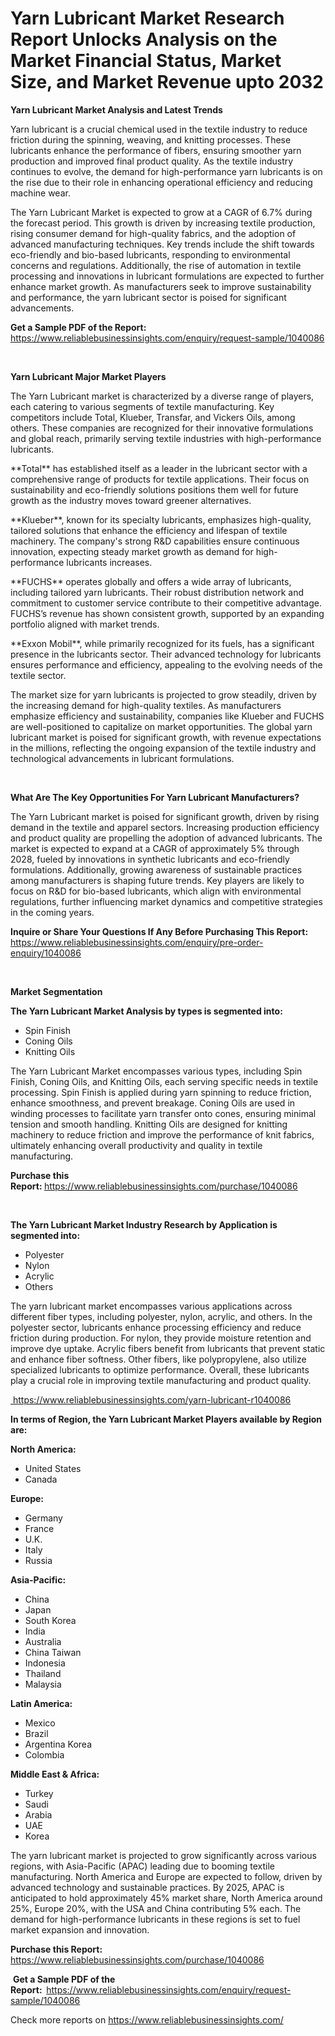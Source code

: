 <p><h1>Yarn Lubricant Market Research Report Unlocks Analysis on the Market Financial Status, Market Size, and Market Revenue upto 2032</h1></p><p><strong>Yarn Lubricant Market Analysis and Latest Trends</strong></p>
<p><p>Yarn lubricant is a crucial chemical used in the textile industry to reduce friction during the spinning, weaving, and knitting processes. These lubricants enhance the performance of fibers, ensuring smoother yarn production and improved final product quality. As the textile industry continues to evolve, the demand for high-performance yarn lubricants is on the rise due to their role in enhancing operational efficiency and reducing machine wear.</p><p>The Yarn Lubricant Market is expected to grow at a CAGR of 6.7% during the forecast period. This growth is driven by increasing textile production, rising consumer demand for high-quality fabrics, and the adoption of advanced manufacturing techniques. Key trends include the shift towards eco-friendly and bio-based lubricants, responding to environmental concerns and regulations. Additionally, the rise of automation in textile processing and innovations in lubricant formulations are expected to further enhance market growth. As manufacturers seek to improve sustainability and performance, the yarn lubricant sector is poised for significant advancements.</p></p>
<p><strong>Get a Sample PDF of the Report:&nbsp;</strong> <a href="https://www.reliablebusinessinsights.com/enquiry/request-sample/1040086?utm_campaign=117&utm_medium=2&utm_source=Github&utm_content=ia&utm_term=30012025&utm_id=yarn-lubricant">https://www.reliablebusinessinsights.com/enquiry/request-sample/1040086</a></p>
<p>&nbsp;</p>
<p><strong>Yarn Lubricant Major Market Players</strong></p>
<p><p>The Yarn Lubricant market is characterized by a diverse range of players, each catering to various segments of textile manufacturing. Key competitors include Total, Klueber, Transfar, and Vickers Oils, among others. These companies are recognized for their innovative formulations and global reach, primarily serving textile industries with high-performance lubricants.</p><p>**Total** has established itself as a leader in the lubricant sector with a comprehensive range of products for textile applications. Their focus on sustainability and eco-friendly solutions positions them well for future growth as the industry moves toward greener alternatives.</p><p>**Klueber**, known for its specialty lubricants, emphasizes high-quality, tailored solutions that enhance the efficiency and lifespan of textile machinery. The company's strong R&D capabilities ensure continuous innovation, expecting steady market growth as demand for high-performance lubricants increases.</p><p>**FUCHS** operates globally and offers a wide array of lubricants, including tailored yarn lubricants. Their robust distribution network and commitment to customer service contribute to their competitive advantage. FUCHS’s revenue has shown consistent growth, supported by an expanding portfolio aligned with market trends.</p><p>**Exxon Mobil**, while primarily recognized for its fuels, has a significant presence in the lubricants sector. Their advanced technology for lubricants ensures performance and efficiency, appealing to the evolving needs of the textile sector.</p><p>The market size for yarn lubricants is projected to grow steadily, driven by the increasing demand for high-quality textiles. As manufacturers emphasize efficiency and sustainability, companies like Klueber and FUCHS are well-positioned to capitalize on market opportunities. The global yarn lubricant market is poised for significant growth, with revenue expectations in the millions, reflecting the ongoing expansion of the textile industry and technological advancements in lubricant formulations.</p></p>
<p>&nbsp;</p>
<p><strong>What Are The Key Opportunities For Yarn Lubricant Manufacturers?</strong></p>
<p><p>The Yarn Lubricant market is poised for significant growth, driven by rising demand in the textile and apparel sectors. Increasing production efficiency and product quality are propelling the adoption of advanced lubricants. The market is expected to expand at a CAGR of approximately 5% through 2028, fueled by innovations in synthetic lubricants and eco-friendly formulations. Additionally, growing awareness of sustainable practices among manufacturers is shaping future trends. Key players are likely to focus on R&D for bio-based lubricants, which align with environmental regulations, further influencing market dynamics and competitive strategies in the coming years.</p></p>
<p><strong>Inquire or Share Your Questions If Any Before Purchasing This Report:</strong> <a href="https://www.reliablebusinessinsights.com/enquiry/pre-order-enquiry/1040086?utm_campaign=117&utm_medium=2&utm_source=Github&utm_content=ia&utm_term=30012025&utm_id=yarn-lubricant">https://www.reliablebusinessinsights.com/enquiry/pre-order-enquiry/1040086</a></p>
<p>&nbsp;</p>
<p><strong>Market Segmentation</strong></p>
<p><strong>The Yarn Lubricant Market Analysis by types is segmented into:</strong></p>
<p><ul><li>Spin Finish</li><li>Coning Oils</li><li>Knitting Oils</li></ul></p>
<p><p>The Yarn Lubricant Market encompasses various types, including Spin Finish, Coning Oils, and Knitting Oils, each serving specific needs in textile processing. Spin Finish is applied during yarn spinning to reduce friction, enhance smoothness, and prevent breakage. Coning Oils are used in winding processes to facilitate yarn transfer onto cones, ensuring minimal tension and smooth handling. Knitting Oils are designed for knitting machinery to reduce friction and improve the performance of knit fabrics, ultimately enhancing overall productivity and quality in textile manufacturing.</p></p>
<p><strong>Purchase this Report:&nbsp;</strong><a href="https://www.reliablebusinessinsights.com/purchase/1040086?utm_campaign=117&utm_medium=2&utm_source=Github&utm_content=ia&utm_term=30012025&utm_id=yarn-lubricant">https://www.reliablebusinessinsights.com/purchase/1040086</a></p>
<p>&nbsp;</p>
<p><strong>The Yarn Lubricant Market Industry Research by Application is segmented into:</strong></p>
<p><ul><li>Polyester</li><li>Nylon</li><li>Acrylic</li><li>Others</li></ul></p>
<p><p>The yarn lubricant market encompasses various applications across different fiber types, including polyester, nylon, acrylic, and others. In the polyester sector, lubricants enhance processing efficiency and reduce friction during production. For nylon, they provide moisture retention and improve dye uptake. Acrylic fibers benefit from lubricants that prevent static and enhance fiber softness. Other fibers, like polypropylene, also utilize specialized lubricants to optimize performance. Overall, these lubricants play a crucial role in improving textile manufacturing and product quality.</p></p>
<p><a href="https://www.reliablebusinessinsights.com/yarn-lubricant-r1040086?utm_campaign=117&utm_medium=2&utm_source=Github&utm_content=ia&utm_term=30012025&utm_id=yarn-lubricant">&nbsp;https://www.reliablebusinessinsights.com/yarn-lubricant-r1040086</a></p>
<p><strong>In terms of Region, the Yarn Lubricant Market Players available by Region are:</strong></p>
<p>
    <p> <strong> North America: </strong>
        <ul>
            <li>United States</li>
            <li>Canada</li>
        </ul>
        </p> 
    <p> <strong> Europe: </strong>
        <ul>
            <li>Germany</li>
            <li>France</li>
            <li>U.K.</li>
            <li>Italy</li>
            <li>Russia</li>
        </ul>
        </p> 
    <p> <strong> Asia-Pacific: </strong>
        <ul>
            <li>China</li>
            <li>Japan</li>
            <li>South Korea</li>
            <li>India</li>
            <li>Australia</li>
            <li>China Taiwan</li>
            <li>Indonesia</li>
            <li>Thailand</li>
            <li>Malaysia</li>
        </ul>
        </p> 
    <p> <strong> Latin America: </strong>
        <ul>
            <li>Mexico</li>
            <li>Brazil</li>
            <li>Argentina Korea</li>
            <li>Colombia</li>
        </ul>
        </p> 
    <p> <strong> Middle East & Africa: </strong>
        <ul>
            <li>Turkey</li>
            <li>Saudi</li>
            <li>Arabia</li>
            <li>UAE</li>
            <li>Korea</li>
        </ul>
    </p>
    </p>
<p><p>The yarn lubricant market is projected to grow significantly across various regions, with Asia-Pacific (APAC) leading due to booming textile manufacturing. North America and Europe are expected to follow, driven by advanced technology and sustainable practices. By 2025, APAC is anticipated to hold approximately 45% market share, North America around 25%, Europe 20%, with the USA and China contributing 5% each. The demand for high-performance lubricants in these regions is set to fuel market expansion and innovation.</p></p>
<p><strong>Purchase this Report: </strong><a href="https://www.reliablebusinessinsights.com/purchase/1040086?utm_campaign=117&utm_medium=2&utm_source=Github&utm_content=ia&utm_term=30012025&utm_id=yarn-lubricant">https://www.reliablebusinessinsights.com/purchase/1040086</a></p>
<p>&nbsp;<strong>Get a Sample PDF of the Report:&nbsp;&nbsp;</strong><a href="https://www.reliablebusinessinsights.com/enquiry/request-sample/1040086?utm_campaign=117&utm_medium=2&utm_source=Github&utm_content=ia&utm_term=30012025&utm_id=yarn-lubricant">https://www.reliablebusinessinsights.com/enquiry/request-sample/1040086</a></p>
<p><strong></strong></p>
<p>Check more reports on <a href="https://www.reliablebusinessinsights.com/?utm_campaign=117&utm_medium=2&utm_source=Github&utm_content=ia&utm_term=30012025&utm_id=yarn-lubricant">https://www.reliablebusinessinsights.com/</a></p>